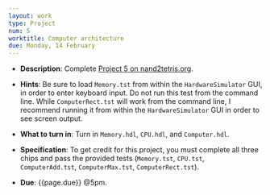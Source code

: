 ```yaml
---
layout: work
type: Project
num: 5
worktitle: Computer architecture
due: Monday, 14 February
---
```


* **Description**: Complete [Project 5 on
      nand2tetris.org](https://www.nand2tetris.org/project05).

* **Hints**: Be sure to load `Memory.tst` from within the
  `HardwareSimulator` GUI, in order to enter keyboard input. Do not run
  this test from the command line. While `ComputerRect.tst` will work
  from the command line, I recommend running it from within the
  `HardwareSimulator` GUI in order to see screen output.

* **What to turn in**: Turn in `Memory.hdl`, `CPU.hdl`, and `Computer.hdl`.

* **Specification**: To get credit for this project, you must complete
  all three chips and pass the provided tests (`Memory.tst`,
  `CPU.tst`, `ComputerAdd.tst`, `ComputerMax.tst`, `ComputerRect.tst`).

* **Due**: {{page.due}} @5pm.
